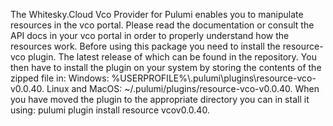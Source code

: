 The Whitesky.Cloud Vco Provider for Pulumi enables you to manipulate resources in the vco portal.
Please read the documentation or consult the API docs in your vco portal in order to properly understand how the resources work.
Before using this package you need to install the resource-vco plugin. The latest release of which can be found in the repository.
You then have to install the plugin on your system by storing the contents of the zipped file in: 
Windows: %USERPROFILE%\\.pulumi\\plugins\resource-vco-v0.0.40.
Linux and MacOS: ~/.pulumi/plugins/resource-vco-v0.0.40.
When you have moved the plugin to the appropriate directory you can in stall it using: pulumi plugin install resource vcov0.0.40.
